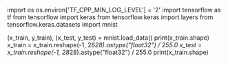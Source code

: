 import os
os.environ['TF_CPP_MIN_LOG_LEVEL'] = '2'
import tensorflow as tf
from tensorflow import keras
from tensorflow.keras import layers
from tensorflow.keras.datasets import mnist

(x_train, y_train), (x_test, y_test) = mnist.load_data()
print(x_train.shape)
x_train = x_train.reshape(-1, 28*28).astype("float32") / 255.0
x_test = x_train.reshape(-1, 28*28).astype("float32") / 255.0
print(x_train.shape)

